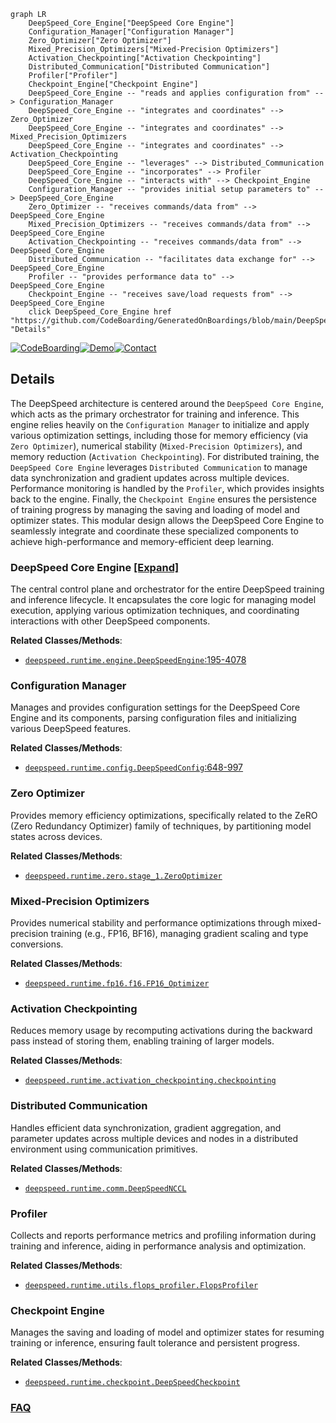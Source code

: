 ```mermaid
graph LR
    DeepSpeed_Core_Engine["DeepSpeed Core Engine"]
    Configuration_Manager["Configuration Manager"]
    Zero_Optimizer["Zero Optimizer"]
    Mixed_Precision_Optimizers["Mixed-Precision Optimizers"]
    Activation_Checkpointing["Activation Checkpointing"]
    Distributed_Communication["Distributed Communication"]
    Profiler["Profiler"]
    Checkpoint_Engine["Checkpoint Engine"]
    DeepSpeed_Core_Engine -- "reads and applies configuration from" --> Configuration_Manager
    DeepSpeed_Core_Engine -- "integrates and coordinates" --> Zero_Optimizer
    DeepSpeed_Core_Engine -- "integrates and coordinates" --> Mixed_Precision_Optimizers
    DeepSpeed_Core_Engine -- "integrates and coordinates" --> Activation_Checkpointing
    DeepSpeed_Core_Engine -- "leverages" --> Distributed_Communication
    DeepSpeed_Core_Engine -- "incorporates" --> Profiler
    DeepSpeed_Core_Engine -- "interacts with" --> Checkpoint_Engine
    Configuration_Manager -- "provides initial setup parameters to" --> DeepSpeed_Core_Engine
    Zero_Optimizer -- "receives commands/data from" --> DeepSpeed_Core_Engine
    Mixed_Precision_Optimizers -- "receives commands/data from" --> DeepSpeed_Core_Engine
    Activation_Checkpointing -- "receives commands/data from" --> DeepSpeed_Core_Engine
    Distributed_Communication -- "facilitates data exchange for" --> DeepSpeed_Core_Engine
    Profiler -- "provides performance data to" --> DeepSpeed_Core_Engine
    Checkpoint_Engine -- "receives save/load requests from" --> DeepSpeed_Core_Engine
    click DeepSpeed_Core_Engine href "https://github.com/CodeBoarding/GeneratedOnBoardings/blob/main/DeepSpeed/DeepSpeed_Core_Engine.md" "Details"
```

[![CodeBoarding](https://img.shields.io/badge/Generated%20by-CodeBoarding-9cf?style=flat-square)](https://github.com/CodeBoarding/CodeBoarding)[![Demo](https://img.shields.io/badge/Try%20our-Demo-blue?style=flat-square)](https://www.codeboarding.org/demo)[![Contact](https://img.shields.io/badge/Contact%20us%20-%20contact@codeboarding.org-lightgrey?style=flat-square)](mailto:contact@codeboarding.org)

## Details

The DeepSpeed architecture is centered around the `DeepSpeed Core Engine`, which acts as the primary orchestrator for training and inference. This engine relies heavily on the `Configuration Manager` to initialize and apply various optimization settings, including those for memory efficiency (via `Zero Optimizer`), numerical stability (`Mixed-Precision Optimizers`), and memory reduction (`Activation Checkpointing`). For distributed training, the `DeepSpeed Core Engine` leverages `Distributed Communication` to manage data synchronization and gradient updates across multiple devices. Performance monitoring is handled by the `Profiler`, which provides insights back to the engine. Finally, the `Checkpoint Engine` ensures the persistence of training progress by managing the saving and loading of model and optimizer states. This modular design allows the DeepSpeed Core Engine to seamlessly integrate and coordinate these specialized components to achieve high-performance and memory-efficient deep learning.

### DeepSpeed Core Engine [[Expand]](./DeepSpeed_Core_Engine.md)
The central control plane and orchestrator for the entire DeepSpeed training and inference lifecycle. It encapsulates the core logic for managing model execution, applying various optimization techniques, and coordinating interactions with other DeepSpeed components.


**Related Classes/Methods**:

- <a href="https://github.com/deepspeedai/DeepSpeed/blob/master/deepspeed/runtime/engine.py#L195-L4078" target="_blank" rel="noopener noreferrer">`deepspeed.runtime.engine.DeepSpeedEngine`:195-4078</a>


### Configuration Manager
Manages and provides configuration settings for the DeepSpeed Core Engine and its components, parsing configuration files and initializing various DeepSpeed features.


**Related Classes/Methods**:

- <a href="https://github.com/deepspeedai/DeepSpeed/blob/master/deepspeed/runtime/config.py#L648-L997" target="_blank" rel="noopener noreferrer">`deepspeed.runtime.config.DeepSpeedConfig`:648-997</a>


### Zero Optimizer
Provides memory efficiency optimizations, specifically related to the ZeRO (Zero Redundancy Optimizer) family of techniques, by partitioning model states across devices.


**Related Classes/Methods**:

- <a href="https://github.com/deepspeedai/DeepSpeed/blob/master/deepspeed/runtime/zero/stage_1.py" target="_blank" rel="noopener noreferrer">`deepspeed.runtime.zero.stage_1.ZeroOptimizer`</a>


### Mixed-Precision Optimizers
Provides numerical stability and performance optimizations through mixed-precision training (e.g., FP16, BF16), managing gradient scaling and type conversions.


**Related Classes/Methods**:

- <a href="https://github.com/deepspeedai/DeepSpeed/blob/master/deepspeed/runtime/fp16/f16.py" target="_blank" rel="noopener noreferrer">`deepspeed.runtime.fp16.f16.FP16_Optimizer`</a>


### Activation Checkpointing
Reduces memory usage by recomputing activations during the backward pass instead of storing them, enabling training of larger models.


**Related Classes/Methods**:

- <a href="https://github.com/deepspeedai/DeepSpeed/blob/master/deepspeed/runtime/activation_checkpointing/checkpointing.py" target="_blank" rel="noopener noreferrer">`deepspeed.runtime.activation_checkpointing.checkpointing`</a>


### Distributed Communication
Handles efficient data synchronization, gradient aggregation, and parameter updates across multiple devices and nodes in a distributed environment using communication primitives.


**Related Classes/Methods**:

- <a href="https://github.com/deepspeedai/DeepSpeed/blob/master/deepspeed/runtime/comm/comm.py" target="_blank" rel="noopener noreferrer">`deepspeed.runtime.comm.DeepSpeedNCCL`</a>


### Profiler
Collects and reports performance metrics and profiling information during training and inference, aiding in performance analysis and optimization.


**Related Classes/Methods**:

- <a href="https://github.com/deepspeedai/DeepSpeed/blob/master/deepspeed/runtime/utils/flops_profiler.py" target="_blank" rel="noopener noreferrer">`deepspeed.runtime.utils.flops_profiler.FlopsProfiler`</a>


### Checkpoint Engine
Manages the saving and loading of model and optimizer states for resuming training or inference, ensuring fault tolerance and persistent progress.


**Related Classes/Methods**:

- <a href="https://github.com/deepspeedai/DeepSpeed/blob/master/deepspeed/runtime/checkpoint/checkpoint.py" target="_blank" rel="noopener noreferrer">`deepspeed.runtime.checkpoint.DeepSpeedCheckpoint`</a>




### [FAQ](https://github.com/CodeBoarding/GeneratedOnBoardings/tree/main?tab=readme-ov-file#faq)